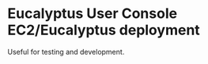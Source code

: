 Eucalyptus User Console EC2/Eucalyptus deployment
=================================================

Useful for testing and development.
